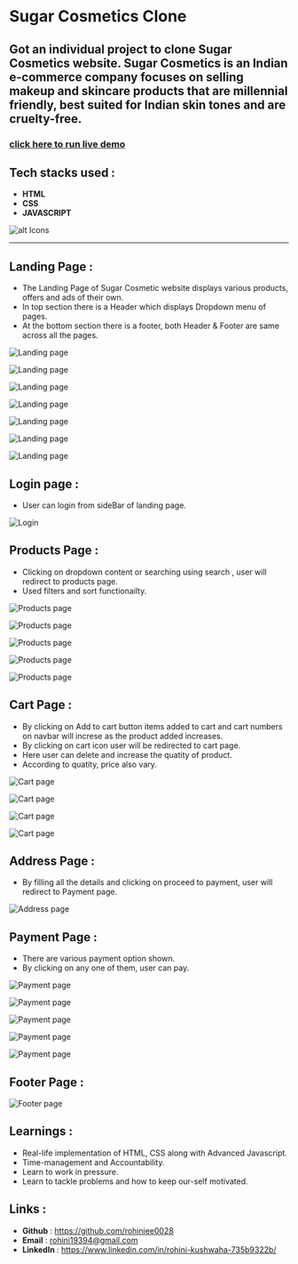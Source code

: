 # Sugar Cosmetics Clone
Got an individual project to clone Sugar Cosmetics website. Sugar Cosmetics is an Indian e-commerce company focuses on selling makeup and skincare products that are millennial friendly, best suited for Indian skin tones and are cruelty-free.
---

### [click here to run live demo](https://drive.google.com/file/d/1Zmh7AV5NfaU7_mza35UMXcX4cL-snwJy/view?usp=sharing)

## Tech stacks used :
* **HTML**
* **CSS**
* **JAVASCRIPT**


![alt Icons](https://p92.com/binaries/content/gallery/p92website/technologies/htmlcssjs-details.png)
***
## Landing Page :
- The Landing Page of Sugar Cosmetic website displays various products, offers and ads of their own.
- In top section there is a Header which displays Dropdown menu of pages.
- At the bottom section there is a footer, both Header & Footer are same across all the pages.

![Landing page](images/image-1.png)

![Landing page](images/image-2.png)

![Landing page](images/image-3.png)

![Landing page](images/image-4.png)

![Landing page](images/image-5.png)

![Landing page](images/image-drop.png)

![Landing page](images/image-drop-2.png)

## Login page :
- User can login from sideBar of landing page.

![Login](images/login-image.png)

## Products Page :
- Clicking on dropdown content or searching using search , user will redirect to products page.
- Used filters and sort functionailty.

![Products page](images/lips.png)

![Products page](images/product-1.png)

![Products page](images/prod-2.png)

![Products page](images/sort.png)

![Products page](images/filter.png)

## Cart Page :
- By clicking on Add to cart button items added to cart and cart numbers on navbar will increse as the product added increases. 
- By clicking on cart icon user will be redirected to cart page.
- Here user can delete and increase the quatity of product.
- According to quatity, price also vary.

![Cart page](images/add%20to%20cart.png)

![Cart page](images/cart.png)

![Cart page](images/cart-2.png)

![Cart page](images/offers.png)

## Address Page :
- By filling all the details and clicking on proceed to payment, user will redirect to Payment page.

![Address page](images/address.png)

## Payment Page :
- There are various payment option shown.
- By clicking on any one of them, user can pay.

![Payment page](images/payment.png)

![Payment page](images/payment-2.png)

![Payment page](images/credit.png)

![Payment page](images/debit.png)

![Payment page](images/success.png)

## Footer Page :

![Footer page](images/footer.png)

## Learnings :
- Real-life implementation of HTML, CSS along with Advanced Javascript.
- Time-management and Accountability.
- Learn to work in pressure.
- Learn to tackle problems and how to keep our-self motivated.

## Links :
- **Github** : https://github.com/rohiniee0028
- **Email** : rohini19394@gmail.com
- **LinkedIn** : https://www.linkedin.com/in/rohini-kushwaha-735b9322b/






